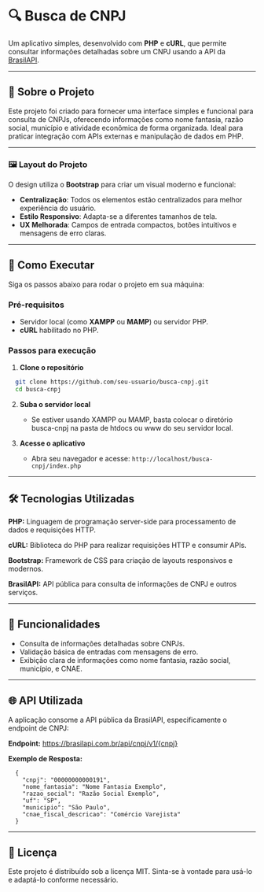 # 🔍 Busca de CNPJ

Um aplicativo simples, desenvolvido com **PHP** e **cURL**, que permite consultar informações detalhadas sobre um CNPJ usando a API da [BrasilAPI](https://brasilapi.com.br/).

---

## 📜 Sobre o Projeto

Este projeto foi criado para fornecer uma interface simples e funcional para consulta de CNPJs, oferecendo informações como nome fantasia, razão social, município e atividade econômica de forma organizada. Ideal para praticar integração com APIs externas e manipulação de dados em PHP.

---

### 🖼️ Layout do Projeto

O design utiliza o **Bootstrap** para criar um visual moderno e funcional:  
- **Centralização**: Todos os elementos estão centralizados para melhor experiência do usuário.  
- **Estilo Responsivo**: Adapta-se a diferentes tamanhos de tela.  
- **UX Melhorada**: Campos de entrada compactos, botões intuitivos e mensagens de erro claras.

---

## 🚀 Como Executar

Siga os passos abaixo para rodar o projeto em sua máquina:

### Pré-requisitos
- Servidor local (como **XAMPP** ou **MAMP**) ou servidor PHP.
- **cURL** habilitado no PHP.

### Passos para execução

1. **Clone o repositório**
```bash
  git clone https://github.com/seu-usuario/busca-cnpj.git
  cd busca-cnpj

```

2. **Suba o servidor local**

    - Se estiver usando XAMPP ou MAMP, basta colocar o diretório busca-cnpj na pasta de htdocs ou www do seu servidor local.

3. **Acesse o aplicativo**

    - Abra seu navegador e acesse: `http://localhost/busca-cnpj/index.php`

---

## 🛠️ Tecnologias Utilizadas

**PHP:** Linguagem de programação server-side para processamento de dados e requisições HTTP.

**cURL:** Biblioteca do PHP para realizar requisições HTTP e consumir APIs.

**Bootstrap:** Framework de CSS para criação de layouts responsivos e modernos.

**BrasilAPI:** API pública para consulta de informações de CNPJ e outros serviços.
   
---

## 📖 Funcionalidades

  - Consulta de informações detalhadas sobre CNPJs.
  - Validação básica de entradas com mensagens de erro.
  - Exibição clara de informações como nome fantasia, razão social, município, e CNAE.

---

## 🌐 API Utilizada

A aplicação consome a API pública da BrasilAPI, especificamente o endpoint de CNPJ:

**Endpoint:**
https://brasilapi.com.br/api/cnpj/v1/{cnpj}

**Exemplo de Resposta:**

```
  {
    "cnpj": "00000000000191",
    "nome_fantasia": "Nome Fantasia Exemplo",
    "razao_social": "Razão Social Exemplo",
    "uf": "SP",
    "municipio": "São Paulo",
    "cnae_fiscal_descricao": "Comércio Varejista"
  }
```


---

## 📝 Licença

Este projeto é distribuído sob a licença MIT. Sinta-se à vontade para usá-lo e adaptá-lo conforme necessário.
